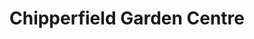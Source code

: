 ---
title: "Chipperfield Garden Centre"
url: /chipperfield/chipperfield-garden-centre/
shop: garden centre
---